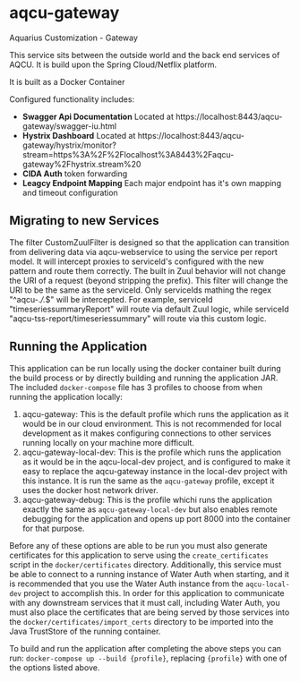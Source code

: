 # aqcu-gateway
Aquarius Customization - Gateway

This service sits between the outside world and the back end services of AQCU. It is build upon the Spring Cloud/Netflix platform.

It is built as a Docker Container

Configured functionality includes:

- **Swagger Api Documentation** Located at https://localhost:8443/aqcu-gateway/swagger-iu.html
- **Hystrix Dashboard** Located at https://localhost:8443/aqcu-gateway/hystrix/monitor?stream=https%3A%2F%2Flocalhost%3A8443%2Faqcu-gateway%2Fhystrix.stream%20
- **CIDA Auth** token forwarding
- **Leagcy Endpoint Mapping** Each major endpoint has it's own mapping and timeout configuration

## Migrating to new Services
The filter CustomZuulFilter is designed so that the application can transition from delivering data via aqcu-webservice to using the service per report model. It will intercept proxies to serviceId's configured with the new pattern and route them correctly. The built in Zuul behavior will not change the URI of a request (beyond stripping the prefix). This filter will change the URI to be the same as the serviceId. Only serviceIds mathing the regex "^aqcu-.*/.*$" will be intercepted. For example, serviceId "timeseriessummaryReport" will route via default Zuul logic, while serviceId "aqcu-tss-report/timeseriessummary" will route via this custom logic.

## Running the Application

This application can be run locally using the docker container built during the build process or by directly building and running the application JAR. The included `docker-compose` file has 3 profiles to choose from when running the application locally:

1. aqcu-gateway: This is the default profile which runs the application as it would be in our cloud environment. This is not recommended for local development as it makes configuring connections to other services running locally on your machine more difficult.
2. aqcu-gateway-local-dev: This is the profile which runs the application as it would be in the aqcu-local-dev project, and is configured to make it easy to replace the aqcu-gateway instance in the local-dev project with this instance. It is run the same as the `aqcu-gateway` profile, except it uses the docker host network driver.
3. aqcu-gateway-debug: This is the profile whichi runs the application exactly the same as `aqcu-gateway-local-dev` but also enables remote debugging for the application and opens up port 8000 into the container for that purpose.

Before any of these options are able to be run you must also generate certificates for this application to serve using the `create_certificates` script in the `docker/certificates` directory. Additionally, this service must be able to connect to a running instance of Water Auth when starting, and it is recommended that you use the Water Auth instance from the `aqcu-local-dev` project to accomplish this. In order for this application to communicate with any downstream services that it must call, including Water Auth, you must also place the certificates that are being served by those services into the `docker/certificates/import_certs` directory to be imported into the Java TrustStore of the running container.

To build and run the application after completing the above steps you can run: `docker-compose up --build {profile}`, replacing `{profile}` with one of the options listed above.